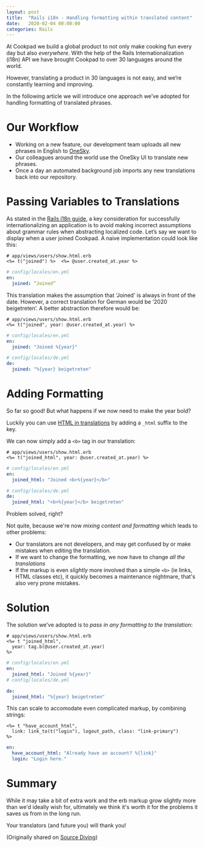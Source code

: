 ```yaml
---
layout: post
title:  "Rails i18n - Handling formatting within translated content"
date:   2020-02-04 00:00:00
categories: Rails
---
```

At Cookpad we build a global product to not only make cooking fun every day but also *everywhere*.
With the help of the Rails Internationalization (i18n) API we have brought Cookpad to over 30 languages around the world.

However, translating a product in 30 languages is not easy, and we’re constantly learning and improving.

In the following article we will introduce one approach we’ve adopted for handling formatting of translated phrases.

# Our Workflow
- Working on a new feature, our development team uploads all new phrases in English to [OneSky](https://www.oneskyapp.com/).
- Our colleagues around the world use the OneSky UI to translate new phrases.
- Once a day an automated background job imports any new translations back into our repository.

# Passing Variables to Translations
As stated in the [Rails i18n guide](https://guides.rubyonrails.org/i18n.html#passing-variables-to-translations), a key consideration for successfully internationalizing an application is to avoid making incorrect assumptions about grammar rules when abstracting localized code. 
Let’s say we want to display when a user joined Cookpad.
A naive implementation could look like this:

```erb
# app/views/users/show.html.erb
<%= t("joined") %>  <%= @user.created_at.year %>
```

```yaml
# config/locales/en.yml
en: 
  joined: “Joined”
```

This translation makes the assumption that 'Joined' is always in front of the date. 
However, a correct translation for German would be ‘2020 beigetreten’. 
A better abstraction therefore would be:

```erb
# app/views/users/show.html.erb
<%= t("joined", year: @user.created_at.year) %>
```

```yaml
# config/locales/en.yml
en:  
  joined: "Joined %{year}"

# config/locales/de.yml
de:  
  joined: "%{year} beigetreten"
```

# Adding Formatting

So far so good!
But what happens if we now need to make the year bold?

Luckily you can use [HTML in translations](https://guides.rubyonrails.org/i18n.html#using-safe-html-translations) by adding a `_html` suffix to the key.

We can now simply add a `<b>` tag in our translation:

```erb
# app/views/users/show.html.erb
<%= t("joined_html", year: @user.created_at.year) %>
```

```yaml
# config/locales/en.yml
en:  
  joined_html: "Joined <b>%{year}</b>"

# config/locales/de.yml
de:  
  joined_html: "<b>%{year}</b> beigetreten"
```

Problem solved, right?

Not quite, because we're now _mixing content and formatting_ which leads to other problems:

- Our translators are not developers, and may get confused by or make
  mistakes when editing the translation.
- If we want to change the formatting, we now have to change _all the
  translations_
- If the markup is even _slightly_ more involved than a simple `<b>` (ie
  links, HTML classes etc), it quickly becomes a maintenance nightmare, that's also very prone mistakes.

# Solution
The solution we've adopted is to _pass in any formatting to the translation_:

```erb
# app/views/users/show.html.erb
<%= t "joined_html",
  year: tag.b(@user.created_at.year)
%>
```

```yaml
# config/locales/en.yml
en:  
  joined_html: "Joined %{year}"
# config/locales/de.yml

de:  
  joined_html: "%{year} beigetreten"
```

This can scale to accomodate even complicated markup, by combining
strings:


```erb
<%= t "have_account_html",
  link: link_to(t("login"), logout_path, class: "link-primary")
%>
```

```yaml
en:
  have_account_html: "Already have an account? %{link}"
  login: "Login here."
```

# Summary

While it may take a bit of extra work and the erb markup grow slightly more than we'd ideally wish for,
ultimately we think it's worth it for the problems it saves us from in the long run.

Your translators (and future you) will thank you!


(Originally shared on [Source Diving](https://sourcediving.com/rails-i18n-handling-formatting-within-translated-content-e45f4d6cf63d))